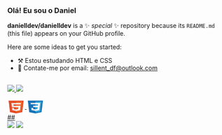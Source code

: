 ### Olá! Eu sou o Daniel 


**danielldev/danielldev** is a ✨ _special_ ✨ repository because its `README.md` (this file) appears on your GitHub profile.

Here are some ideas to get you started:

- ⚒ Estou estudando HTML e CSS
- 📩 Contate-me por email: sillent_df@outlook.com
 ##
 <div>
  <a href="https://github.com/daniellfelipe">
  <img height="180em" src="https://github-readme-stats.vercel.app/api?username=danielldev&show_icons=true&theme=dark&include_all_commits=true&count_private=true"/>
  <img height="180em" src="https://github-readme-stats.vercel.app/api/top-langs/?username=danielldev&layout=compact&langs_count=7&theme=dark"/>
</div>
<div style="display: inline_block"><br>
  <img align="center" alt="Rafa-HTML" height="30" width="40" src="https://raw.githubusercontent.com/devicons/devicon/master/icons/html5/html5-original.svg">
  <img align="center" alt="Rafa-CSS" height="30" width="40" src="https://raw.githubusercontent.com/devicons/devicon/master/icons/css3/css3-original.svg">
</div>
 ##
  
<div>
   <!--<a href="https://discord.gg/" target="_blank"><img src="https://img.shields.io/badge/Discord-7289DA?style=for-the-badge&logo=discord&logoColor=white" target="_blank"></a> -->
    <a href="mailto:sillent_df@outlook.com"><img src="https://img.shields.io/badge/Microsoft_Outlook-0078D4?style=for-the-badge&logo=microsoft-outlook&logoColor=white" target="_blank"></a>
    <a href="https://twitter.com/danielUpdt" target="_blank"><img src="https://img.shields.io/badge/Twitter-1DA1F2?style=for-the-badge&logo=twitter&logoColor=white" target="_blank"></a>
</div>
